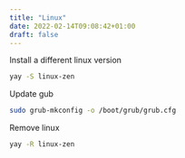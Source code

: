 ```yaml
---
title: "Linux"
date: 2022-02-14T09:08:42+01:00
draft: false
---
```


Install a different linux version

```bash
yay -S linux-zen
```

Update gub

```bash
sudo grub-mkconfig -o /boot/grub/grub.cfg
```

Remove linux

```bash
yay -R linux-zen
```
